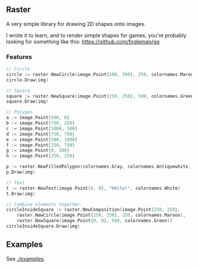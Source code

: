 ## Raster

A very simple library for drawing 2D shapes onto images.

I wrote it to learn, and to render simple shapes for games, you're probably looking for something like this: https://github.com/fogleman/gg

### Features

```go
// Circle
circle := raster.NewCircle(image.Point{500, 500}, 250, colornames.Maroon)
circle.Draw(img)

// Square
square := raster.NewSquare(image.Point{250, 250}, 500, colornames.Green)
square.Draw(img)

// Polygon
a := image.Point{500, 0}
b := image.Point{750, 250}
c := image.Point{1000, 500}
d := image.Point{750, 750}
e := image.Point{500, 1000}
f := image.Point{250, 750}
g := image.Point{0, 500}
h := image.Point{250, 250}

p := raster.NewFilledPolygon(colornames.Gray, colornames.Antiquewhite, a, b, c, d, e, f, g, h)
p.Draw(img)

// Text
t := raster.NewText(image.Point{0, 0}, "Hello!", colornames.White)
t.Draw(img)

// Combine elements together.
circleInsideSquare := raster.NewComposition(image.Point{250, 250},
    raster.NewCircle(image.Point{250, 250}, 250, colornames.Maroon),
    raster.NewSquare(image.Point{0, 0}, 500, colornames.Green))
circleInsideSquare.Draw(img)
```

## Examples

See [./examples](examples).